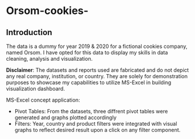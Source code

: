 # Orsom-cookies-

## Introduction

The data is a dummy for year 2019 & 2020 for a fictional cookies company, named Orsom. I have opted for this data to display my skills in data cleaning, analysis and visualization.

**Disclaimer**: The datasets and reports used are fabricated and do not depict any real company, institution, or country. They are solely for demonstration purposes to showcase my capabilities to utilize MS-Excel in building visualization dashboard.

MS-Excel concept application:
- Pivot Tables: From the datasets, three diffrent pivot tables were generated and graphs plotted accordingly
- Filters: Year, country and product filters were integrated with visual graphs to reflect desired result upon a click on any filter component.
